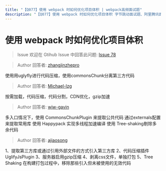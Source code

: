 ```yaml
---
title: "【Q077】使用 webpack 时如何优化项目体积 | webpack高频面试题"
description: "【Q077】使用 webpack 时如何优化项目体积 字节跳动面试题、阿里腾讯面试题、美团小米面试题。"
---
```


# 使用 webpack 时如何优化项目体积

> Issue
> 欢迎在 Gtihub Issue 中回答此问题: [Issue 78](https://github.com/shfshanyue/Daily-Question/issues/78)

> Author
> 回答者: [zhangjinzhepro](https://github.com/zhangjinzhepro)

使用用uglyfly进行代码压缩，使用commonsChunk分离第三方代码

> Author
> 回答者: [Michael-lzg](https://github.com/Michael-lzg)

按需加载，代码压缩，代码分割，CDN优化，gzip加速

> Author
> 回答者: [wjw-gavin](https://github.com/wjw-gavin)

多入口情况下，使用 CommonsChunkPlugin 来提取公共代码
通过externals配置来提取常用库
使用 Happypack 实现多线程加速编译
使用 Tree-shaking剔除多余代码

> Author
> 回答者: [ajiaosong](https://github.com/ajiaosong)

1、提取第三方库或通过引用外部文件的方式引入第三方库
2、代码压缩插件UglifyJsPlugin
3、服务器启用gzip压缩
4、剥离css文件，单独打包
5、Tree Shaking 在构建打包过程中，移除那些引入但未被使用的无效代码
